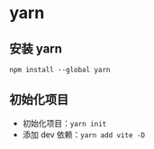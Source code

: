# yarn

## 安装 yarn

`npm install --global yarn`

## 初始化项目

- 初始化项目：`yarn init`
- 添加 dev 依赖：`yarn add vite -D`



